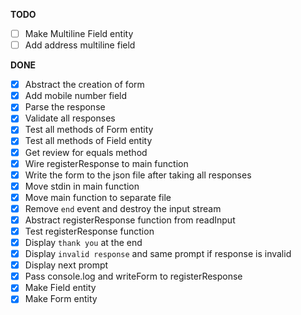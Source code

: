 **TODO**

- [ ] Make Multiline Field entity
- [ ] Add address multiline field

**DONE**

- [x] Abstract the creation of form
- [x] Add mobile number field
- [x] Parse the response
- [x] Validate all responses
- [x] Test all methods of Form entity
- [x] Test all methods of Field entity
- [x] Get review for equals method
- [x] Wire registerResponse to main function
- [x] Write the form to the json file after taking all responses
- [x] Move stdin in main function
- [x] Move main function to separate file
- [x] Remove `end` event and destroy the input stream
- [x] Abstract registerResponse function from readInput
- [x] Test registerResponse function 
- [x] Display `thank you` at the end 
- [x] Display `invalid response` and same prompt if response is invalid  
- [x] Display next prompt
- [x] Pass console.log and writeForm to registerResponse 
- [x] Make Field entity
- [x] Make Form entity
